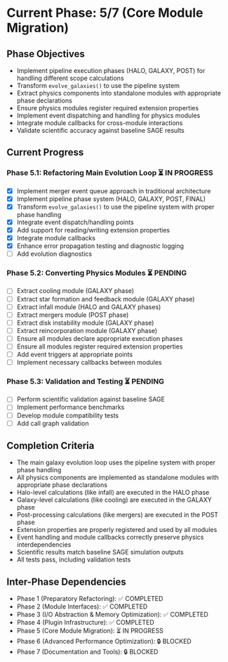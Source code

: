 <!-- Purpose: Current project phase context -->
<!-- Update Rules:
- 500-word limit! 
- Include: 
  • Phase objectives
  • Current progress as a checklist
  • Completion criteria 
  • Inter-phase dependencies
- At major phase completion archive as phase-[X].md and refresh for next phase
-->

# Current Phase: 5/7 (Core Module Migration)

## Phase Objectives
- Implement pipeline execution phases (HALO, GALAXY, POST) for handling different scope calculations
- Transform `evolve_galaxies()` to use the pipeline system
- Extract physics components into standalone modules with appropriate phase declarations
- Ensure physics modules register required extension properties
- Implement event dispatching and handling for physics modules
- Integrate module callbacks for cross-module interactions
- Validate scientific accuracy against baseline SAGE results

## Current Progress

### Phase 5.1: Refactoring Main Evolution Loop ⏳ IN PROGRESS
- [x] Implement merger event queue approach in traditional architecture
- [x] Implement pipeline phase system (HALO, GALAXY, POST, FINAL)
- [x] Transform `evolve_galaxies()` to use the pipeline system with proper phase handling
- [x] Integrate event dispatch/handling points
- [x] Add support for reading/writing extension properties
- [x] Integrate module callbacks
- [x] Enhance error propagation testing and diagnostic logging
- [ ] Add evolution diagnostics

### Phase 5.2: Converting Physics Modules ⏳ PENDING
- [ ] Extract cooling module (GALAXY phase)
- [ ] Extract star formation and feedback module (GALAXY phase)
- [ ] Extract infall module (HALO and GALAXY phases)
- [ ] Extract mergers module (POST phase)
- [ ] Extract disk instability module (GALAXY phase)
- [ ] Extract reincorporation module (GALAXY phase)
- [ ] Ensure all modules declare appropriate execution phases
- [ ] Ensure all modules register required extension properties
- [ ] Add event triggers at appropriate points
- [ ] Implement necessary callbacks between modules

### Phase 5.3: Validation and Testing ⏳ PENDING
- [ ] Perform scientific validation against baseline SAGE
- [ ] Implement performance benchmarks
- [ ] Develop module compatibility tests
- [ ] Add call graph validation

## Completion Criteria
- The main galaxy evolution loop uses the pipeline system with proper phase handling
- All physics components are implemented as standalone modules with appropriate phase declarations
- Halo-level calculations (like infall) are executed in the HALO phase
- Galaxy-level calculations (like cooling) are executed in the GALAXY phase
- Post-processing calculations (like mergers) are executed in the POST phase
- Extension properties are properly registered and used by all modules
- Event handling and module callbacks correctly preserve physics interdependencies
- Scientific results match baseline SAGE simulation outputs
- All tests pass, including validation tests

## Inter-Phase Dependencies
- Phase 1 (Preparatory Refactoring): ✅ COMPLETED
- Phase 2 (Module Interfaces): ✅ COMPLETED
- Phase 3 (I/O Abstraction & Memory Optimization): ✅ COMPLETED
- Phase 4 (Plugin Infrastructure): ✅ COMPLETED
- Phase 5 (Core Module Migration): ⏳ IN PROGRESS
- Phase 6 (Advanced Performance Optimization): 🔒 BLOCKED
- Phase 7 (Documentation and Tools): 🔒 BLOCKED